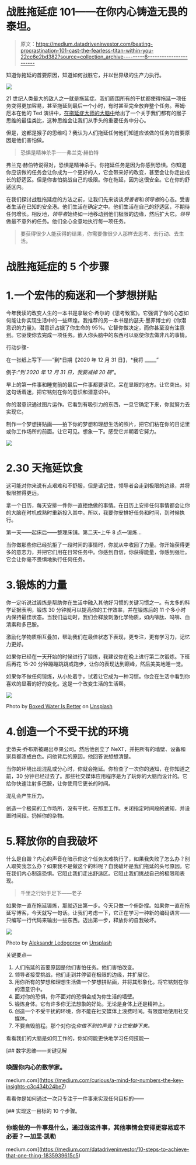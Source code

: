 # 战胜拖延症 101——在你内心铸造无畏的泰坦。

> 原文：<https://medium.datadriveninvestor.com/beating-procrastination-101-cast-the-fearless-titan-within-you-22cc6e2bd382?source=collection_archive---------6----------------------->

知道你拖延的首要原因，知道如何战胜它，并以世界级的生产力执行。

![](img/6409e2edd33a94cf54db814e0f41f80f.png)

21 世纪人类最大的敌人之一就是拖延症。我们周围所有的干扰都使得拖延一项任务变得更加容易，甚至拖延到最后一个小时，有时甚至完全放弃整个任务。蒂姆·厄本在他的 Ted 演讲中，[在拖延症大师的大脑中](https://www.ted.com/talks/tim_urban_inside_the_mind_of_a_master_procrastinator)给出了一个关于我们都有的猴子思维的最佳类比，这种思维会让我们从手头的重要任务中分心。

但是，这都是猴子的思维吗？我认为人们拖延任何他们知道应该做的任务的首要原因是他们害怕做。

> 恐惧是精神杀手——弗兰克·赫伯特

弗兰克·赫伯特说得对，恐惧是精神杀手。你拖延任务是因为你感到恐惧。你知道你应该做的任务会让你成为一个更好的人，它会带来好的改变，甚至会让你走出成长的舒适区。但是你害怕挑战自己的极限。你在拖延，因为这很安全。它在你的舒适区内。

在我们探讨战胜拖延症的方法之前，让我们先来谈谈*受害者*和*领导者*的心态。受害者生活在已知的安全港。他们生活在确定之中。他们生活在自己的舒适区，不期待任何增长。相反地，*领导者*始终如一地移动到他们极限的边缘，然后扩大它。*领导*做最不意外的任务。他们全心全意地执行每一项任务。

> 要获得很少人能获得的结果，你需要像很少人那样去思考、去行动、去生活。

# 战胜拖延症的 5 个步骤

# 1.一个宏伟的痴迷和一个梦想拼贴

今年我读的改变人生的一本书是拿破仑·希尔的《思考致富》。它强调了你的心态如何能让你实现生活中的一些辉煌。我推荐的另一本书是约瑟夫·墨菲博士的《你潜意识的力量》。潜意识占据了你生命的 95%。它替你做决定，而你甚至没有注意到。它驱使你去完成一项任务。嵌入你头脑中的东西可以驱使你去做非凡的事情。

行动步骤-

在一张纸上写下——“到*日期【2020 年 12 月 31 日】，*我将 _____”

例子:“*到 2020 年 12 月 31 日，我要减掉 20 磅*”。

早上的第一件事和睡觉前的最后一件事都要读它。呆在显眼的地方。让它突出。对这句话着迷，把它铭刻在你的意识和潜意识中。

你的潜意识通过图片运作。它看到有吸引力的东西，一旦它确定下来，你就努力去实现它。

制作一个梦想拼贴画——拍下你的梦想和理想生活的照片，把它们粘在你的日记里或你工作场所的前面。让它可见。想象一下。感受它并朝着它努力。

![](img/787c7ea44c93cd6444dd060e6076d761.png)

# 2.30 天拖延饮食

这可能对你来说有点艰难和不舒服，但是请记住，领导者会走到极限的边缘，并将极限推得更远。

拿一个日历，每天安排一件你一直拒绝做的事情。在日历上安排任何事情都会让你的大脑在时机成熟时重新投入其中。所以，我要你安排好任务和时间，到时候执行。

第一天——起床后——整理床铺。第二天–上午 8 点—锻炼…

当你做那些你已经抗拒了一段时间的事情时，你就从中收回了力量。你开始获得更多的意志力，并把它们用在日常任务中。你感到自信，你获得能量，你感到强壮。它会让你毫不畏惧地执行任何任务。

# 3.锻炼的力量

你一定听说过锻炼是帮助你在生活中融入其他好习惯的关键习惯之一。有太多的科学证据表明，锻炼 30 分钟就可以提高你的工作效率，并在锻炼后的 11 个多小时内保持最佳状态。当我们运动时，我们会释放刺激化学物质，如内啡肽、吗啡、血清素和多巴胺。

激励化学物质相互叠加，帮助我们在最佳状态下表现，更专注，更有学习力，记忆力更好。

如果你已经在一天开始的时候进行了锻炼，我建议你在晚上进行第二次锻炼。下班后再花 15-20 分钟蹦蹦跳跳或跑步，让你的表现达到巅峰，然后美美地睡一觉。

如果你不做任何锻炼，从小处着手，试着让它成为一种习惯。你会在生活中看到你喜欢的显著的好的变化。这是一个改变生活的生活帮。

![](img/5e285ac9967707f84089cf573a7288eb.png)

Photo by [Boxed Water Is Better](https://unsplash.com/@boxedwater?utm_source=medium&utm_medium=referral) on [Unsplash](https://unsplash.com?utm_source=medium&utm_medium=referral)

# 4.创造一个不受干扰的环境

史蒂夫·乔布斯被踢出苹果公司。然后他创立了 NeXT，并把所有的墙壁、设备和家具都漆成白色。问他背后的原因，他回答说想想清楚。

当你的环境出现混乱或分心时，你就会拖延。你检查了一次你的通知，在你知道之前，30 分钟已经过去了。那些社交媒体应用程序是为了玩你的大脑而设计的。它给你快速注射多巴胺，让你使用它更长的时间。

混乱会产生压力。

创造一个极简的工作场所，没有干扰，在那里工作。关闭指定时间段的通知，并设置时间段。扔掉你的杂物。

# 5.释放你的自我破坏

什么是自毁？内心的声音在暗示你这个任务太难执行了，如果我失败了怎么办？别人取笑我怎么办？如果我不是做这个的料呢？自我破坏是我们拖延的头号原因。它在我们内心制造恐惧。它阻止我们走出舒适区。它阻止我们挑战自己的极限和表现。

> 千里之行始于足下——老子

如果你一直在拖延锻炼，那就迈出第一步。今天只做一个俯卧撑。如果你一直在拖延写博客，今天就写一句话。让我们考虑一下，它正在学习一种新的编码语言——只编写一行代码来输出一些东西。迈出第一步，释放你的自我破坏。

![](img/1c624d05e0bd40adfe1dc59559d52129.png)

Photo by [Aleksandr Ledogorov](https://unsplash.com/@breakfast_on_jupiter?utm_source=medium&utm_medium=referral) on [Unsplash](https://unsplash.com?utm_source=medium&utm_medium=referral)

关键要点—

1.  人们拖延的首要原因是他们害怕任务。他们害怕改变。
2.  领导者接受挑战，他们走到并停留在极限的边缘，并扩展它。
3.  用你所有的梦想和理想生活做一个梦想拼贴画，并将其形象化。将它铭刻在你的潜意识中。
4.  面对你的恐惧，你不面对的恐惧会成为你生活的墙壁。
5.  锻炼身体。它有许多你无法想象的好处。无论是身体上还是精神上。
6.  创造一个不受干扰的环境，你不能在社交媒体上浪费时间。有限度地使用社交媒体。
7.  不要自毁前程。那个对你说*你做不到的声音？让它安静下来。*

看看我们的大脑是如何工作的，你如何能更快地学习任何技能—

[](https://medium.com/curious/a-mind-for-numbers-the-key-insights-c3c434b24be7) [## 数字思维——关键见解

### 唤醒你内心的数学家。

medium.com](https://medium.com/curious/a-mind-for-numbers-the-key-insights-c3c434b24be7) 

看看你是如何通过一次只专注于一件事来实现任何目标的——

[](https://medium.com/datadriveninvestor/10-steps-to-achieve-that-one-thing-1835939615c5) [## 实现这一目标的 10 个步骤。

### 你能做的一件事是什么，通过做这件事，其他事情会变得更容易或不必要？—加里·凯勒

medium.com](https://medium.com/datadriveninvestor/10-steps-to-achieve-that-one-thing-1835939615c5)